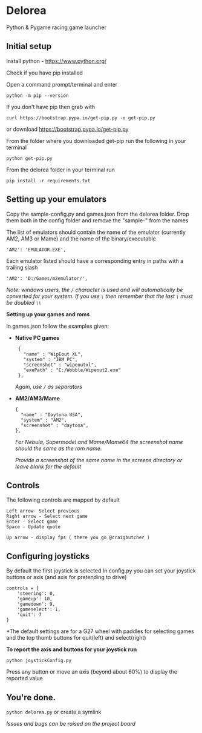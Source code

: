 # Delorea
Python &amp; Pygame racing game launcher


## Initial setup

Install python - https://www.python.org/

Check if you have pip installed

Open a command prompt/terminal and enter
```
python -m pip --version
```

If you don't have pip then grab with 
```
curl https://bootstrap.pypa.io/get-pip.py -o get-pip.py
```
or download
https://bootstrap.pypa.io/get-pip.py

From the folder where you downloaded get-pip run the following in your terminal
```
python get-pip.py
```

From the delorea folder in your terminal run 
```
pip install -r requirements.txt
```

## Setting up your emulators

Copy the sample-config.py and games.json from the delorea folder.
Drop them both in the config folder and remove the "sample-" from the names

The list of emulators should contain the name of the emulator (currently AM2, AM3 or Mame)
and the name of the binary/executable
```
'AM2': 'EMULATOR.EXE',
```

Each emulator listed should have a corresponding entry in paths with a trailing slash
```
'AM2': 'D:/Games/m2emulator/',
```
*Note: windows users, the `/` character is used and will automatically be converted*
*for your system. If you use `\` then remember that the last `\` must be doubled `\\`*


**Setting up your games and roms**

In games.json follow the examples given:

- **Native PC games**
   ```
    {
      "name" : "WipEout XL",
      "system" : "IBM PC",
      "screenshot" : "wipeoutxl",
      "exePath" : "C:/Wobble/Wipeout2.exe"
    },
    ```
   *Again, use `/` as separators*

- **AM2/AM3/Mame**
    ```
    {
      "name" : "Daytona USA",
      "system" : "AM2",
      "screenshot" : "daytona",
    },
    ```
    *For Nebula, Supermodel and Mame/Mame64 the screenshot name should the same as the rom name.*

    *Provide a screenshot of the same name in the screens directory or leave blank for the default*

## Controls
The following controls are mapped by default
```
Left arrow- Select previous
Right arrow - Select next game
Enter - Select game
Space - Update quote

Up arrow - display fps ( there you go @craigbutcher )
```

## Configuring joysticks
By default the first joystick is selected
In config.py you can set your joystick buttons or axis (and axis for pretending to drive)
```
controls = {
    'steering': 0,
    'gameup': 10,
    'gamedown': 9,
    'gameselect': 1,
    'quit': 7
}
```
*The default settings are for a G27 wheel with paddles for selecting games and the top thumb buttons for quit(left) and select(right)

**To report the axis and buttons for your joystick run**
```
python joystickConfig.py
```
Press any button or move an axis (beyond about 60%) to display the reported value

## You're done.

```python delorea.py``` or create a symlink

*Issues and bugs can be raised on the project board*

